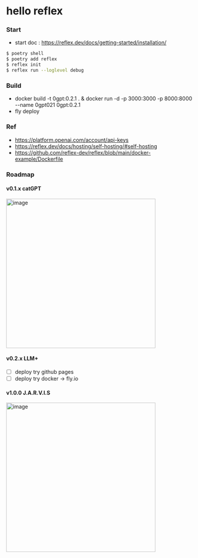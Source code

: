 # hello reflex

### Start
- start doc : https://reflex.dev/docs/getting-started/installation/
```bash
$ poetry shell
$ poetry add reflex
$ reflex init
$ reflex run --loglevel debug
```

### Build
- docker build -t 0gpt:0.2.1 . & docker run -d -p 3000:3000 -p 8000:8000 --name 0gpt021 0gpt:0.2.1
- fly deploy

### Ref
- https://platform.openai.com/account/api-keys
- https://reflex.dev/docs/hosting/self-hosting/#self-hosting
- https://github.com/reflex-dev/reflex/blob/main/docker-example/Dockerfile

### Roadmap
#### v0.1.x catGPT
<img width="400" alt="image" src="https://github.com/becky2sawyer/hello-reflex/assets/10396850/ad01ae1d-fc4c-4441-97ff-a57bbc140006">

#### v0.2.x LLM+
- [ ] deploy try github pages
- [ ] deploy try docker -> fly.io

#### v1.0.0 J.A.R.V.I.S
<img width="400" alt="image" src="https://www.diamandis.com/hubfs/iron_man_img.jpg">
